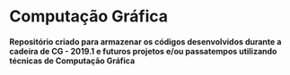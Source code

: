 # Computação Gráfica
#### Repositório criado para armazenar os códigos desenvolvidos durante a cadeira de CG - 2019.1 e futuros projetos e/ou passatempos utilizando técnicas de Computação Gráfica
